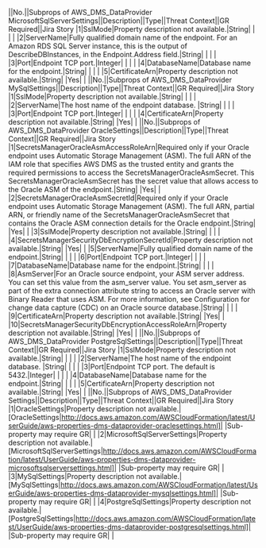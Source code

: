 ||No.||Subprops of AWS_DMS_DataProvider MicrosoftSqlServerSettings||Description||Type||Threat Context||GR Required||Jira Story
|1|SslMode|Property description not available.|String| | | |
|2|ServerName|Fully qualified domain name of the endpoint. For an Amazon RDS SQL Server instance, this is the output of DescribeDBInstances, in the Endpoint.Address field.|String| | | |
|3|Port|Endpoint TCP port.|Integer| | | |
|4|DatabaseName|Database name for the endpoint.|String| | | |
|5|CertificateArn|Property description not available.|String| |Yes| |
||No.||Subprops of AWS_DMS_DataProvider MySqlSettings||Description||Type||Threat Context||GR Required||Jira Story
|1|SslMode|Property description not available.|String| | | |
|2|ServerName|The host name of the endpoint database. |String| | | |
|3|Port|Endpoint TCP port.|Integer| | | |
|4|CertificateArn|Property description not available.|String| |Yes| |
||No.||Subprops of AWS_DMS_DataProvider OracleSettings||Description||Type||Threat Context||GR Required||Jira Story
|1|SecretsManagerOracleAsmAccessRoleArn|Required only if your Oracle endpoint uses Automatic Storage Management (ASM). The full ARN of the IAM role that specifies AWS DMS as the trusted entity and grants the required permissions to access the SecretsManagerOracleAsmSecret. This SecretsManagerOracleAsmSecret has the secret value that allows access to the Oracle ASM of the endpoint.|String| |Yes| |
|2|SecretsManagerOracleAsmSecretId|Required only if your Oracle endpoint uses Automatic Storage Management (ASM). The full ARN, partial ARN, or friendly name of the SecretsManagerOracleAsmSecret  that contains the Oracle ASM connection details for the Oracle endpoint.|String| |Yes| |
|3|SslMode|Property description not available.|String| | | |
|4|SecretsManagerSecurityDbEncryptionSecretId|Property description not available.|String| |Yes| |
|5|ServerName|Fully qualified domain name of the endpoint.|String| | | |
|6|Port|Endpoint TCP port.|Integer| | | |
|7|DatabaseName|Database name for the endpoint.|String| | | |
|8|AsmServer|For an Oracle source endpoint, your ASM server address. You can set this value from the asm_server value. You set asm_server as part of the extra connection attribute string to access an Oracle server with Binary Reader that uses ASM. For more information, see Configuration for change data capture (CDC) on an Oracle source database.|String| | | |
|9|CertificateArn|Property description not available.|String| |Yes| |
|10|SecretsManagerSecurityDbEncryptionAccessRoleArn|Property description not available.|String| |Yes| |
||No.||Subprops of AWS_DMS_DataProvider PostgreSqlSettings||Description||Type||Threat Context||GR Required||Jira Story
|1|SslMode|Property description not available.|String| | | |
|2|ServerName|The host name of the endpoint database. |String| | | |
|3|Port|Endpoint TCP port. The default is 5432.|Integer| | | |
|4|DatabaseName|Database name for the endpoint.|String| | | |
|5|CertificateArn|Property description not available.|String| |Yes| |
||No.||Subprops of AWS_DMS_DataProvider Settings||Description||Type||Threat Context||GR Required||Jira Story
|1|OracleSettings|Property description not available.|[OracleSettings|http://docs.aws.amazon.com/AWSCloudFormation/latest/UserGuide/aws-properties-dms-dataprovider-oraclesettings.html]| |Sub-property may require GR| |
|2|MicrosoftSqlServerSettings|Property description not available.|[MicrosoftSqlServerSettings|http://docs.aws.amazon.com/AWSCloudFormation/latest/UserGuide/aws-properties-dms-dataprovider-microsoftsqlserversettings.html]| |Sub-property may require GR| |
|3|MySqlSettings|Property description not available.|[MySqlSettings|http://docs.aws.amazon.com/AWSCloudFormation/latest/UserGuide/aws-properties-dms-dataprovider-mysqlsettings.html]| |Sub-property may require GR| |
|4|PostgreSqlSettings|Property description not available.|[PostgreSqlSettings|http://docs.aws.amazon.com/AWSCloudFormation/latest/UserGuide/aws-properties-dms-dataprovider-postgresqlsettings.html]| |Sub-property may require GR| |
